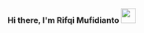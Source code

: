 ### Hi there, I'm Rifqi Mufidianto <img src="https://raw.githubusercontent.com/iampavangandhi/iampavangandhi/master/gifs/Hi.gif" width="30px"></h2>

<!--
**Mufiidz/Mufiidz** is a ✨ _special_ ✨ repository because its `README.md` (this file) appears on your GitHub profile.

Here are some ideas to get you started:

- 🔭 I’m currently working on ...
- 🌱 I’m currently learning ...
- 👯 I’m looking to collaborate on ...
- 🤔 I’m looking for help with ...
- 💬 Ask me about ...
- 📫 How to reach me: ...
- 😄 Pronouns: ...
- ⚡ Fun fact: ...
-->
